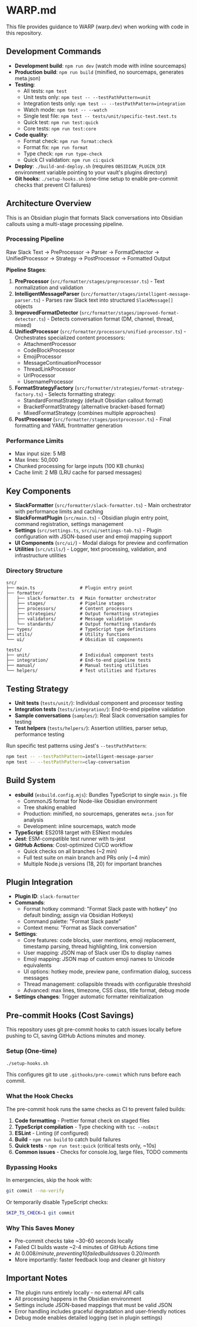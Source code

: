# WARP.md

This file provides guidance to WARP (warp.dev) when working with code in this repository.

## Development Commands

- **Development build**: `npm run dev` (watch mode with inline sourcemaps)
- **Production build**: `npm run build` (minified, no sourcemaps, generates meta.json)
- **Testing**:
  - All tests: `npm test`
  - Unit tests only: `npm test -- --testPathPattern=unit`
  - Integration tests only: `npm test -- --testPathPattern=integration`
  - Watch mode: `npm test -- --watch`
  - Single test file: `npm test -- tests/unit/specific-test.test.ts`
  - Quick test: `npm run test:quick`
  - Core tests: `npm run test:core`
- **Code quality**:
  - Format check: `npm run format:check`
  - Format fix: `npm run format`
  - Type check: `npm run type-check`
  - Quick CI validation: `npm run ci:quick`
- **Deploy**: `./build-and-deploy.sh` (requires `OBSIDIAN_PLUGIN_DIR` environment variable pointing to your vault's plugins directory)
- **Git hooks**: `./setup-hooks.sh` (one-time setup to enable pre-commit checks that prevent CI failures)

## Architecture Overview

This is an Obsidian plugin that formats Slack conversations into Obsidian callouts using a multi-stage processing pipeline.

### Processing Pipeline

Raw Slack Text → PreProcessor → Parser → FormatDetector → UnifiedProcessor → Strategy → PostProcessor → Formatted Output

**Pipeline Stages**:

1. **PreProcessor** (`src/formatter/stages/preprocessor.ts`) - Text normalization and validation
2. **IntelligentMessageParser** (`src/formatter/stages/intelligent-message-parser.ts`) - Parses raw Slack text into structured `SlackMessage[]` objects
3. **ImprovedFormatDetector** (`src/formatter/stages/improved-format-detector.ts`) - Detects conversation format (DM, channel, thread, mixed)
4. **UnifiedProcessor** (`src/formatter/processors/unified-processor.ts`) - Orchestrates specialized content processors:
   - AttachmentProcessor
   - CodeBlockProcessor
   - EmojiProcessor
   - MessageContinuationProcessor
   - ThreadLinkProcessor
   - UrlProcessor
   - UsernameProcessor
5. **FormatStrategyFactory** (`src/formatter/strategies/format-strategy-factory.ts`) - Selects formatting strategy:
   - StandardFormatStrategy (default Obsidian callout format)
   - BracketFormatStrategy (alternative bracket-based format)
   - MixedFormatStrategy (combines multiple approaches)
6. **PostProcessor** (`src/formatter/stages/postprocessor.ts`) - Final formatting and YAML frontmatter generation

### Performance Limits

- Max input size: 5 MB
- Max lines: 50,000
- Chunked processing for large inputs (100 KB chunks)
- Cache limit: 2 MB (LRU cache for parsed messages)

## Key Components

- **SlackFormatter** (`src/formatter/slack-formatter.ts`) - Main orchestrator with performance limits and caching
- **SlackFormatPlugin** (`src/main.ts`) - Obsidian plugin entry point, command registration, settings management
- **Settings** (`src/settings.ts`, `src/ui/settings-tab.ts`) - Plugin configuration with JSON-based user and emoji mapping support
- **UI Components** (`src/ui/`) - Modal dialogs for preview and confirmation
- **Utilities** (`src/utils/`) - Logger, text processing, validation, and infrastructure utilities

### Directory Structure

```
src/
├── main.ts                 # Plugin entry point
├── formatter/
│   ├── slack-formatter.ts  # Main formatter orchestrator
│   ├── stages/             # Pipeline stages
│   ├── processors/         # Content processors
│   ├── strategies/         # Output formatting strategies
│   ├── validators/         # Message validation
│   └── standards/          # Output formatting standards
├── types/                  # TypeScript type definitions
├── utils/                  # Utility functions
└── ui/                     # Obsidian UI components

tests/
├── unit/                   # Individual component tests
├── integration/            # End-to-end pipeline tests
├── manual/                 # Manual testing utilities
└── helpers/                # Test utilities and fixtures
```

## Testing Strategy

- **Unit tests** (`tests/unit/`): Individual component and processor testing
- **Integration tests** (`tests/integration/`): End-to-end pipeline validation
- **Sample conversations** (`samples/`): Real Slack conversation samples for testing
- **Test helpers** (`tests/helpers/`): Assertion utilities, parser setup, performance testing

Run specific test patterns using Jest's `--testPathPattern`:

```bash
npm test -- --testPathPattern=intelligent-message-parser
npm test -- --testPathPattern=clay-conversation
```

## Build System

- **esbuild** (`esbuild.config.mjs`): Bundles TypeScript to single `main.js` file
  - CommonJS format for Node-like Obsidian environment
  - Tree shaking enabled
  - Production: minified, no sourcemaps, generates `meta.json` for analysis
  - Development: inline sourcemaps, watch mode
- **TypeScript**: ES2018 target with ESNext modules
- **Jest**: ESM-compatible test runner with ts-jest
- **GitHub Actions**: Cost-optimized CI/CD workflow
  - Quick checks on all branches (~2 min)
  - Full test suite on main branch and PRs only (~4 min)
  - Multiple Node.js versions (18, 20) for important branches

## Plugin Integration

- **Plugin ID**: `slack-formatter`
- **Commands**:
  - Format hotkey command: "Format Slack paste with hotkey" (no default binding; assign via Obsidian Hotkeys)
  - Command palette: "Format Slack paste"
  - Context menu: "Format as Slack conversation"
- **Settings**:
  - Core features: code blocks, user mentions, emoji replacement, timestamp parsing, thread highlighting, link conversion
  - User mapping: JSON map of Slack user IDs to display names
  - Emoji mapping: JSON map of custom emoji names to Unicode equivalents
  - UI options: hotkey mode, preview pane, confirmation dialog, success messages
  - Thread management: collapsible threads with configurable threshold
  - Advanced: max lines, timezone, CSS class, title format, debug mode
- **Settings changes**: Trigger automatic formatter reinitialization

## Pre-commit Hooks (Cost Savings)

This repository uses git pre-commit hooks to catch issues locally before pushing to CI, saving GitHub Actions minutes and money.

### Setup (One-time)

```bash
./setup-hooks.sh
```

This configures git to use `.githooks/pre-commit` which runs before each commit.

### What the Hook Checks

The pre-commit hook runs the same checks as CI to prevent failed builds:

1. **Code formatting** - Prettier format check on staged files
2. **TypeScript compilation** - Type checking with `tsc --noEmit`
3. **ESLint** - Linting (if configured)
4. **Build** - `npm run build` to catch build failures
5. **Quick tests** - `npm run test:quick` (critical tests only, ~10s)
6. **Common issues** - Checks for console.log, large files, TODO comments

### Bypassing Hooks

In emergencies, skip the hook with:

```bash
git commit --no-verify
```

Or temporarily disable TypeScript checks:

```bash
SKIP_TS_CHECK=1 git commit
```

### Why This Saves Money

- Pre-commit checks take ~30-60 seconds locally
- Failed CI builds waste ~2-4 minutes of GitHub Actions time
- At $0.008/minute, preventing 10 failed builds saves ~$0.20/month
- More importantly: faster feedback loop and cleaner git history

## Important Notes

- The plugin runs entirely locally - no external API calls
- All processing happens in the Obsidian environment
- Settings include JSON-based mappings that must be valid JSON
- Error handling includes graceful degradation and user-friendly notices
- Debug mode enables detailed logging (set in plugin settings)
